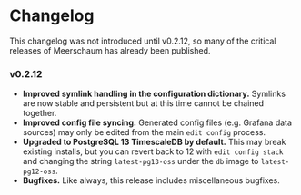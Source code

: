 # Changelog
This changelog was not introduced until v0.2.12, so many of the critical releases of Meerschaum has already been published.

### v0.2.12
- **Improved symlink handling in the configuration dictionary.** Symlinks are now stable and persistent but at this time cannot be chained together.
- **Improved config file syncing.** Generated config files (e.g. Grafana data sources) may only be edited from the main `edit config` process.
- **Upgraded to PostgreSQL 13 TimescaleDB by default.** This may break existing installs, but you can revert back to 12 with `edit config stack` and changing the string `latest-pg13-oss` under the `db` image to `latest-pg12-oss`.
- **Bugfixes.** Like always, this release includes miscellaneous bugfixes.

